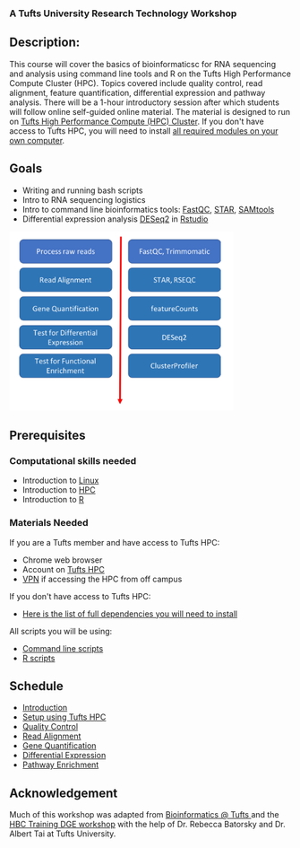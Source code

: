 ### A Tufts University Research Technology Workshop

## Description:
This course will cover the basics of bioinformaticsc for RNA sequencing and analysis using command line tools and R on
the Tufts  High Performance Compute Cluster (HPC).
Topics covered include quality control, read alignment, feature quantification, differential expression and pathway analysis.
There will be a 1-hour introductory session after which students will follow online self-guided online material.
The material is designed to run on [Tufts High Performance Compute (HPC) Cluster](https://access.tufts.edu/research-cluster-account).
If you don't have access to Tufts HPC, you will need to install [all required modules on your own computer](lessons/07_dependencies.md).

## Goals
- Writing and running bash scripts
- Intro to RNA sequencing logistics
- Intro to command line bioinformatics tools: [FastQC](https://www.bioinformatics.babraham.ac.uk/projects/fastqc/),
[STAR](https://github.com/alexdobin/STAR), [SAMtools](http://samtools.sourceforge.net/)
- Differential expression analysis [DESeq2](https://bioconductor.org/packages/release/bioc/html/DESeq2.html) in [Rstudio](https://rstudio.com/)

<img src="img/workflow.png" width="400">

## Prerequisites

### Computational skills needed
- Introduction to [Linux](slides/Intro_To_Basic_Linux_SHARED.pdf)
- Introduction to [HPC](slides/Tufts_HPC_Cluster_New_User_Guide.pdf)
- Introduction to [R](https://monashdatafluency.github.io/r-intro-2/index.html)

### Materials Needed
If you are a Tufts member and have access to Tufts HPC:
- Chrome web browser
- Account on [Tufts HPC](https://access.tufts.edu/research-cluster-account)
- [VPN](https://access.tufts.edu/vpn) if accessing the HPC from off campus

If you don't have access to Tufts HPC:
- [Here is the list of full dependencies you will need to install](lessons/07_dependencies.md)

All scripts you will be using:
- [Command line scripts](lessons/08_bash_scripts.md)
- [R scripts](lessons/09_R_scripts.md)


## Schedule
- [Introduction](slides/Introduction.pdf)
- [Setup using Tufts HPC](lessons/01_Setup.md)
- [Quality Control](lessons/02_Quality_Control.md)
- [Read Alignment](lessons/03_Read_Alignment.md)
- [Gene Quantification](lessons/04_Gene_Quantification.md)
- [Differential Expression](lessons/05_Differential_Expression.md)
- [Pathway Enrichment](lessons/06_Pathway_Enrichment.md)


## Acknowledgement
Much of this workshop was adapted from [Bioinformatics @ Tufts ](https://sites.tufts.edu/biotools/tutorials/) and the [HBC Training DGE workshop](https://github.com/hbctraining/DGE_workshop) with the help of Dr. Rebecca Batorsky and Dr. Albert Tai at Tufts University.
